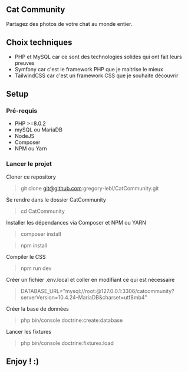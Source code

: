 ## Cat Community
Partagez des photos de votre chat au monde entier.

## Choix techniques
- PHP et MySQL car ce sont des technologies solides qui ont fait leurs preuves
- Symfony car c'est le framework PHP que je maitrise le mieux
- TailwindCSS car c'est un framework CSS que je souhaite découvrir

## Setup
### Pré-requis
- PHP >=8.0.2
- mySQL ou MariaDB
- NodeJS
- Composer
- NPM ou Yarn
### Lancer le projet
Cloner ce repository
> git clone git@github.com:gregory-lebl/CatCommunity.git

Se rendre dans le dossier CatCommunity
> cd CatCommunity

Installer les dépendances via Composer et NPM ou YARN
> composer install

> npm install

Compiler le CSS
> npm run dev

Créer un fichier .env.local et coller en modifiant ce qui est nécessaire
> DATABASE_URL="mysql://root:@127.0.0.1:3306/catcommunity?serverVersion=10.4.24-MariaDB&charset=utf8mb4"

Créer la base de données
> php bin/console doctrine:create:database

Lancer les fixtures
> php bin/console doctrine:fixtures:load

## Enjoy ! :)

